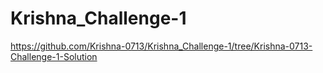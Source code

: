 # Krishna_Challenge-1

https://github.com/Krishna-0713/Krishna_Challenge-1/tree/Krishna-0713-Challenge-1-Solution
